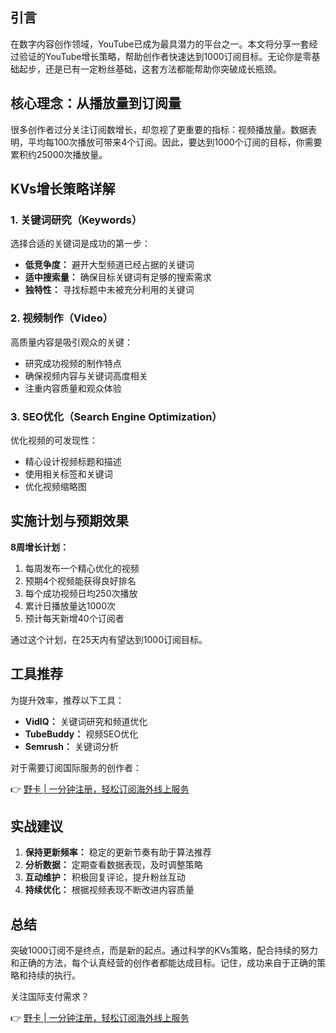 ## 引言

在数字内容创作领域，YouTube已成为最具潜力的平台之一。本文将分享一套经过验证的YouTube增长策略，帮助创作者快速达到1000订阅目标。无论你是零基础起步，还是已有一定粉丝基础，这套方法都能帮助你突破成长瓶颈。

## 核心理念：从播放量到订阅量

很多创作者过分关注订阅数增长，却忽视了更重要的指标：视频播放量。数据表明，平均每100次播放可带来4个订阅。因此，要达到1000个订阅的目标，你需要累积约25000次播放量。

## KVs增长策略详解

### 1. 关键词研究（Keywords）

选择合适的关键词是成功的第一步：

- **低竞争度：** 避开大型频道已经占据的关键词
- **适中搜索量：** 确保目标关键词有足够的搜索需求
- **独特性：** 寻找标题中未被充分利用的关键词

### 2. 视频制作（Video）

高质量内容是吸引观众的关键：

- 研究成功视频的制作特点
- 确保视频内容与关键词高度相关
- 注重内容质量和观众体验

### 3. SEO优化（Search Engine Optimization）

优化视频的可发现性：

- 精心设计视频标题和描述
- 使用相关标签和关键词
- 优化视频缩略图

## 实施计划与预期效果

**8周增长计划：**

1. 每周发布一个精心优化的视频
2. 预期4个视频能获得良好排名
3. 每个成功视频日均250次播放
4. 累计日播放量达1000次
5. 预计每天新增40个订阅者

通过这个计划，在25天内有望达到1000订阅目标。

## 工具推荐

为提升效率，推荐以下工具：

- **VidIQ：** 关键词研究和频道优化
- **TubeBuddy：** 视频SEO优化
- **Semrush：** 关键词分析

对于需要订阅国际服务的创作者：

👉 [野卡 | 一分钟注册，轻松订阅海外线上服务](https://bit.ly/bewildcard)

## 实战建议

1. **保持更新频率：** 稳定的更新节奏有助于算法推荐
2. **分析数据：** 定期查看数据表现，及时调整策略
3. **互动维护：** 积极回复评论，提升粉丝互动
4. **持续优化：** 根据视频表现不断改进内容质量

## 总结

突破1000订阅不是终点，而是新的起点。通过科学的KVs策略，配合持续的努力和正确的方法，每个认真经营的创作者都能达成目标。记住，成功来自于正确的策略和持续的执行。

关注国际支付需求？

👉 [野卡 | 一分钟注册，轻松订阅海外线上服务](https://bit.ly/bewildcard)